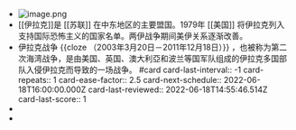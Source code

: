 - ![image.png](../assets/image_1655477029298_0.png)
- [[伊拉克]]是 [[苏联]] 在中东地区的主要盟国。1979年 [[美国]] 将伊拉克列入支持国际恐怖主义的国家名单。两伊战争期间美伊关系逐渐改善。
- 伊拉克战争 {{cloze （2003年3月20日－2011年12月18日）}} ，也被称为第二次海湾战争，是由美国、英国、澳大利亞和波兰等国军队组成的伊拉克多国部队入侵伊拉克而导致的一场战争。 #card
  card-last-interval:: -1
  card-repeats:: 1
  card-ease-factor:: 2.5
  card-next-schedule:: 2022-06-18T16:00:00.000Z
  card-last-reviewed:: 2022-06-18T14:55:46.514Z
  card-last-score:: 1
-
-